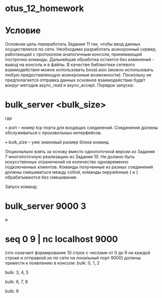 # otus_12_homework
# Условие
Основная цель переработать Задание 11 так, чтобы ввод данных
осуществлялся по сети.
Необходимо разработать асинхронный сервер, работающий с протоколом
аналогичным консоли, принимающий построчно команды. Дальнейшая
обработка остается без изменений - вывод на консоль и в файлы.
В качестве библиотеки сетевого взаимодействия можно использовать
boost.asio (можно использовать любую предоставляющую асинхронные
возможности).
Поскольку не предполагается отправка данных основное взаимодействие
будет вокруг методов async_read и async_accept.
Порядок запуска:

# bulk_server <port> <bulk_size>

где

• port – номер tcp порта для входящих соединений. Соединения должны
обслуживаться с произвольных интерфейсов.

• bulk_size – уже знакомый размер блока команд.

Опционально взять за основу вместо однопоточной версии из Задания 7
многопоточную реализацию из Задания 10.
Не должно быть искусственных ограничений на количество одновременно
подключенных клиентов. Команды полученные из разных соединений
должны смешиваться между собой, команды окружённые { и }
обрабатываются без смешивания.

Запуск команд:

# bulk_server 9000 3

и

# seq 0 9 | nc localhost 9000

(что означает формирование 10 строк с числами от 0 до 9 на каждой
строке и отправкой их по сети на локальный порт 9000) должны привести
к появлению в консоли:
bulk: 0, 1, 2

bulk: 3, 4, 5

bulk: 6, 7, 8

bulk: 9
